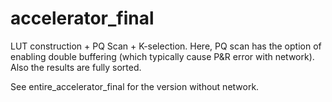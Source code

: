 # accelerator_final

LUT construction + PQ Scan + K-selection. Here, PQ scan has the option of enabling double buffering (which typically cause P&R error with network). Also the results are fully sorted.

See entire_accelerator_final for the version without network.

